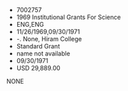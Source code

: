 * 7002757
* 1969 Institutional Grants For Science
* ENG,ENG
* 11/26/1969,09/30/1971
* -. None, Hiram College
* Standard Grant
*   name not available
* 09/30/1971
* USD 29,889.00

NONE